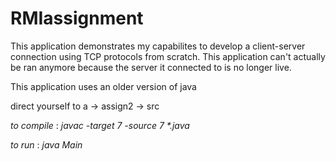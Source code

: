 # RMIassignment

This application demonstrates my capabilites to develop a client-server connection using TCP protocols from scratch. 
This application can't actually be ran anymore because the server it connected to is no longer live.

This application uses an older version of java

direct yourself to  a -> assign2 -> src 


*to compile* : *javac -target 7 -source 7   \*.java*

*to run* : *java  Main*
